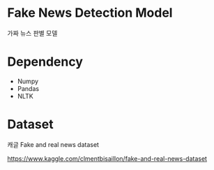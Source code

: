 # Fake News Detection Model
가짜 뉴스 판별 모델

# Dependency
- Numpy
- Pandas
- NLTK

# Dataset
캐글 Fake and real news dataset

https://www.kaggle.com/clmentbisaillon/fake-and-real-news-dataset